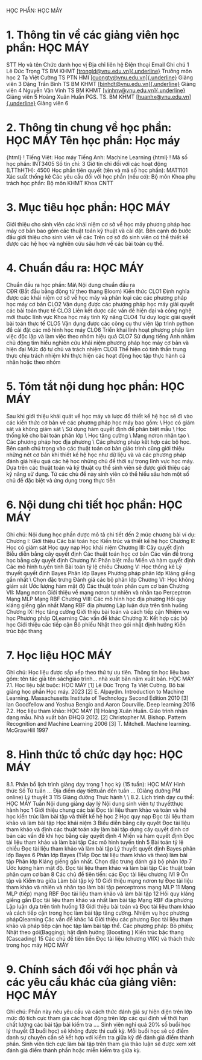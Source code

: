 HỌC PHẦN: HỌC MÁY
# 1. Thông tin về các giảng viên học phần: HỌC MÁY
STT Họ và tên Chức danh học vị Địa chỉ liên hệ Điện thoại Email Ghi chú 1 Lê Đức Trọng TS BM KHMT [[trongld\@vnu.edu.vn]{.underline}](mailto:trongld@vnu.edu.vn) Trưởng môn học
2 Tạ Việt Cường TS PTN HMI [[cuongtv\@vnu.edu.vn]{.underline}](mailto:cuongtv@vnu.edu.vn) Giảng viên
3 Đặng Trần Bình TS BM KHMT [[binhdt\@vnu.edu.vn]{.underline}](mailto:binhdt@vnu.edu.vn) Giảng viên
4 Nguyễn Văn Vinh TS BM KHMT [[vinhnv\@vnu.edu.vn]{.underline}](mailto:vinhnv@vnu.edu.vn) Giảng viên
5 Hoàng Xuân Huấn PGS. TS. BM KHMT [[huanhx\@vnu.edu.vn]{.underline}](mailto:huanhx@vnu.edu.vn) Giảng viên
6
# 2. Thông tin chung về học phần: HỌC MÁY Tên học phần: Học máy
{html}
! Tiếng Việt: Học máy Tiếng Anh: Machine Learning
{html}
! Mã số học phần: INT3405 Số tín chỉ: 3 Giờ tín chỉ đối với các hoạt động (LTThHTH): 4500 Học phần tiên quyết (tên và mã số học phần): MAT1101 Xác suất
thống kê Các yêu cầu đối với học phần (nếu có): Bộ môn Khoa phụ trách học phần: Bộ môn KHMT Khoa CNTT
# 3. Mục tiêu học phần: HỌC MÁY
Giới thiệu cho sinh viên các khái niệm cơ sở về học máy phương pháp học máy cơ bản bao gồm các thuật toán kỹ thuật và cài đặt. Bên cạnh đó bước đầu giới thiệu cho sinh viên về các Trên cơ sở đó sinh viên có thể thiết kế được các hệ học và nghiên cứu sâu hơn về các bài toán cụ thể.
# 4. Chuẩn đầu ra: HỌC MÁY
Chuẩn đầu ra học phần: Mã\ Nội dung chuẩn đầu ra\
CĐR (Bắt đầu bằng động từ theo thang Bloom) Kiến thức
CLO1 Định nghĩa được các khái niệm cơ sở về học máy và phân loại các các phương pháp học máy cơ bản
CLO2 Vận dụng được các phương pháp học máy giải quyết các bài toán thực tế
CLO3 Liên kết được các vấn đề hiện đại và công nghệ mới thuộc lĩnh vực Khoa học máy tính
Kỹ năng
CLO4 Tư duy logic giải quyết bài toán thực tế
CLO5 Vận dụng được các công cụ thư viện lập trình python để cài đặt các mô hình học máy
CLO6 Triển khai linh hoạt phương pháp làm việc độc lập và làm việc theo nhóm hiệu quả
CLO7 Sử dụng tiếng Anh nhằm chủ động tìm hiểu nghiên cứu khái niệm phương pháp học máy cơ bản và hiện đại
Mức độ tự chủ và trách nhiệm
CLO8 Thể hiện có tinh thần trung thực chịu trách nhiệm khi thực hiện các hoạt động học tập thực hành cá nhân hoặc theo nhóm 
# 5. Tóm tắt nội dung học phần: HỌC MÁY
Sau khi giới thiệu khái quát về học máy và lược đồ thiết kế hệ học sẽ đi vào các kiến thức cơ bản về các phương pháp học máy bao gồm: \ Học có giám sát và không giám sát \ Sử dụng hàm quyết định để phân biệt mẫu \ Học thống kê cho bài toán phân lớp \ Học tăng cường \ Mạng nơron nhân tạo \ Các phương pháp học địa phương \ Các phương pháp kết hợp các bộ học. 
Bên cạnh chú trọng vào các thuật toán cơ bản giáo trình cũng giới thiệu những nét cơ bản khi thiết kế hệ học như dữ liệu và và các phương pháp đánh giá hiệu quả các hệ học những chủ đề thời sự trong lĩnh vực học máy. Dựa trên các thuật toán và kỹ thuật cụ thể sinh viên sẽ được giới thiệu các kỹ năng sử dụng. Từ các chủ đề này sinh viên có thể hiểu sâu hơn một số chủ đề đặc biệt và ứng dụng trong thực tiễn
# 6. Nội dung chi tiết học phần: HỌC MÁY
Ghi chú: Nội dung học phần được mô tả chi tiết đến 2 mức chương bài
ví dụ:
Chương I: Giới thiệu
Các bài toán học
Kiến trúc và thiết kế hệ học
Chương II: Học có giám sát
Học quy nạp
Học khái niệm
Chương III: Cây quyết định
Biễu diễn bằng cây quyết định
Các thuật toán học cơ bản
Các vấn đề trong học bằng cây quyết định
Chương IV: Phân biệt mẫu
Miền và hàm quyết định
Các mô hình tuyến tính
Bài toán tỷ lệ chiều
Chương V: Học thống kê
Lý thuyết quyết định Bayes
Phân lớp Bayes
Phương pháp phân lớp Kláng giềng gần nhất
\ Chọn đặc trưng
Đánh giá các bộ phân lớp
Chương VI: Học không giám sát
Ước lượng hàm mật độ
Các thuật toán phân cụm cơ bản
Chương VII: Mạng nơron
Giới thiệu về mạng nơron tự nhiên và nhân tạo
Perceptron
Mạng MLP
Mạng RBF
Chương VIII: Các mô hình học địa phương
Hồi quy kláng giềng gần nhất
Mạng RBF địa phương
Lập luận dựa trên tình huống
Chương IX: Học tăng cường
Giới thiệu bài toán và cách tiếp cận
Nhiệm vụ học
Phương pháp QLearning
Các vấn đề khác
Chương X: Kết hợp các bộ học
Giới thiệu các tiếp cận
Bỏ phiếu
Nhặt theo gói nhặt định hướng
Kiến trúc bậc thang
# 7. Học liệu HỌC MÁY
Ghi chú: Học liệu được sắp xếp theo thứ tự ưu tiên. Thông tin học liệu bao gồm: tên tác giả tên sáchgiáo trình... nhà xuất bản năm xuất bản. HỌC MÁY
7.1. Học liệu bắt buộc: HỌC MÁY \[1\] Lê Đức Trọng Tạ Việt Cường. Bộ bài giảng học phần Học máy. 2023
\[2\] E. Alpaydın. Introduction to Machine Learning. Massachusetts
Institute of Technology Second Edition 2010
\[3\] Ian Goodfellow and Yoshua Bengio and Aaron Courville. Deep
learning 2016
7.2. Học liệu tham khảo: HỌC MÁY \[1\] Hoàng Xuân Huấn. Giáo trình nhận dạng mẫu. Nhà xuất bản ĐHQG
2012.
\[2\] Christopher M. Bishop. Pattern Recognition and Machine Learning
2006
\[3\] T. Mitchell. Machine learning. McGrawHill 1997
# 8. Hình thức tổ chức dạy học: HỌC MÁY
8.1. Phân bổ lịch trình giảng dạy trong 1 học kỳ (15 tuần): HỌC MÁY Hình thức Số Từ tuần ... Địa điểm dạy tiếttuần đến tuần ... (Giảng đường PM online) Lý thuyết 3 115 Giảng đường Thực hành \ \ 8.2. Lịch trình dạy cụ thể: HỌC MÁY Tuần Nội dung giảng dạy lý Nội dung sinh viên tự thuyếtthực hành học 1 Giới thiệu chung các bài Đọc tài liệu tham khảo và toán và hệ học kiến trúc làm bài tập và thiết kế hệ học 2 Học quy nạp Đọc tài liệu tham khảo và làm bài tập Học khái niệm 3 Biểu diễn bằng cây quyết Đọc tài liệu tham khảo và định các thuật toán xây làm bài tập dựng cây quyết định cơ bản các vấn đề khi học bằng cây quyết định 4 Miền và hàm quyết định Đọc tài liệu tham khảo và làm bài tập Các mô hình tuyến tính 5 Bài toán tỷ lệ chiều Đọc tài liệu tham khảo và làm bài tập Lý thuyết quyết định Bayes phân lớp Bayes 6 Phân lớp Bayes (Tiếp Đọc tài liệu tham khảo và theo) làm bài tập Phân lớp Kláng giềng gần nhất. Chọn đặc trưng đánh giá bộ phân lớp 7 Ước lượng hàm mật độ. Đọc tài liệu tham khảo và làm bài tập Các thuật toán phân cụm cơ bản 8 Các chủ đề tiên tiến: các Đọc tài liệu chương IVI 9 Ôn tập và Kiểm tra giữa Làm bài tập kỳ 10 Giới thiệu mạng nơron tự Đọc tài liệu tham khảo và nhiên và nhân tạo làm bài tập perceptrons mạng MLP 11 Mạng MLP (tiếp) mạng RBF Đọc tài liệu tham khảo và làm bài tập 12 Hồi quy kláng giềng gần Đọc tài liệu tham khảo và nhất làm bài tập Mạng RBF địa phương Lập luận dựa trên tình huống 13 Giới thiệu bài toán và Đọc tài liệu tham khảo và cách tiếp cận trong học làm bài tập tăng cường. Nhiệm vụ học phương phápQlearning Các vấn đề khác 14 Giới thiệu các phương Đọc tài liệu tham khảo và pháp tiếp cận học tập làm bài tập thể. Các phương pháp: Bỏ phiếu; Nhặt theo gói(Bagging); hặt định hướng (Boosting ) Kiến trúc bậc thang (Cascading) 15 Các chủ đề tiên tiến Đọc tài liệu (chương VIIX) và thách thức trong học máy HỌC MÁY
# 9. Chính sách đối với học phần và các yêu cầu khác của giảng viên: HỌC MÁY
Ghi chú: Phần này nêu yêu cầu và cách thức đánh giá sự hiện diện trên lớp mức độ tích cực tham gia các hoạt động trên lớp các qui định về thời hạn chất lượng các bài tập bài kiểm tra .... Sinh viên nghỉ quá 20% số buổi học lý thuyết (3 buổi học) sẽ không được thi cuối kỳ. Mỗi buổi học sẽ có điểm danh sự chuyên cần sẽ kết hợp với kiểm tra giữa kỳ để đánh giá điểm thành phần. Sinh viên tích cực làm bài tập trên tham gia thảo luận sẽ được xem xét đánh giá điểm thành phần hoặc miễn kiểm tra giữa kỳ.

